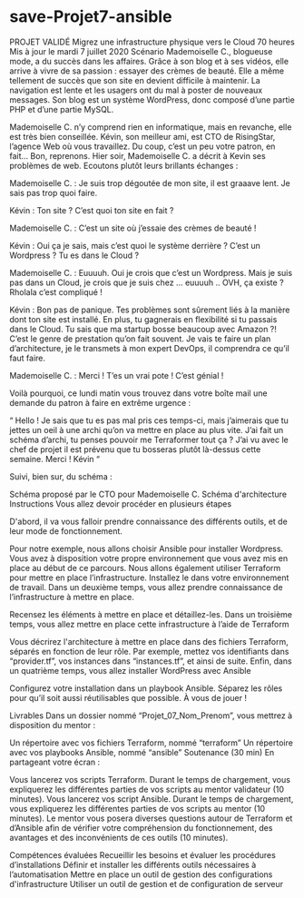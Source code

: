 # save-Projet7-ansible
PROJET VALIDÉ
Migrez une infrastructure physique vers le Cloud
70 heures
Mis à jour le mardi 7 juillet 2020
Scénario
Mademoiselle C., blogueuse mode, a du succès dans les affaires. Grâce à son blog et à ses vidéos, elle arrive à vivre de sa passion : essayer des crèmes de beauté. Elle a même tellement de succès que son site en devient difficile à maintenir. La navigation est lente et les usagers ont du mal à poster de nouveaux messages. Son blog est un système WordPress, donc composé d’une partie PHP et d’une partie MySQL.

Mademoiselle C. n’y comprend rien en informatique, mais en revanche, elle est très bien conseillée. Kévin, son meilleur ami, est CTO de RisingStar, l’agence Web où vous travaillez. Du coup, c’est un peu votre patron, en fait… Bon, reprenons. Hier soir, Mademoiselle C. a décrit à Kevin ses problèmes de web. Ecoutons plutôt leurs brillants échanges :

Mademoiselle C. : Je suis trop dégoutée de mon site, il est graaave lent. Je sais pas trop quoi faire.

Kévin : Ton site ? C’est quoi ton site en fait ?

Mademoiselle C. : C’est un site où j’essaie des crèmes de beauté !

Kévin : Oui ça je sais, mais c’est quoi le système derrière ? C’est un Wordpress ? Tu es dans le Cloud ?

Mademoiselle C. : Euuuuh. Oui je crois que c’est un Wordpress. Mais je suis pas dans un Cloud, je crois que je suis chez … euuuuh .. OVH, ça existe ? Rholala c’est compliqué !

Kévin : Bon pas de panique. Tes problèmes sont sûrement liés à la manière dont ton site est installé. En plus, tu gagnerais en flexibilité si tu passais dans le Cloud. Tu sais que ma startup bosse beaucoup avec Amazon ?! C’est le genre de prestation qu’on fait souvent. Je vais te faire un plan d’architecture, je le transmets à mon expert DevOps, il comprendra ce qu’il faut faire.

Mademoiselle C. : Merci ! T’es un vrai pote ! C’est génial !

 Voilà pourquoi, ce lundi matin vous trouvez dans votre boîte mail une demande du patron à faire en extrême urgence :

“ Hello ! Je sais que tu es pas mal pris ces temps-ci, mais j’aimerais que tu jettes un oeil à une archi qu’on va mettre en place au plus vite. J’ai fait un schéma d’archi, tu penses pouvoir me Terraformer tout ça ? J’ai vu avec le chef de projet il est prévenu que tu bosseras plutôt là-dessus cette semaine. Merci ! Kévin “

Suivi, bien sur, du schéma :

Schéma proposé par le CTO pour Mademoiselle C.
Schéma d'architecture 
Instructions
Vous allez devoir procéder en plusieurs étapes

D'abord, il va vous falloir prendre connaissance des différents outils, et de leur mode de fonctionnement.

Pour notre exemple, nous allons choisir Ansible pour installer Wordpress. Vous avez à disposition votre propre environnement que vous avez mis en place au début de ce parcours.
Nous allons également utiliser Terraform pour mettre en place l’infrastructure. Installez le dans votre environnement de travail.
Dans un deuxième temps, vous allez prendre connaissance de l’infrastructure à mettre en place.

Recensez les éléments à mettre en place et détaillez-les.
Dans un troisième temps, vous allez mettre en place cette infrastructure à l’aide de Terraform

Vous décrirez l'architecture à mettre en place dans des fichiers Terraform, séparés en fonction de leur rôle. Par exemple, mettez vos identifiants dans “provider.tf”, vos instances dans “instances.tf”, et ainsi de suite.
Enfin, dans un quatrième temps, vous allez installer WordPress avec Ansible

Configurez votre installation dans un playbook Ansible. Séparez les rôles pour qu’il soit aussi réutilisables que possible.
À vous de jouer !

Livrables
Dans un dossier nommé “Projet_07_Nom_Prenom”, vous mettrez à disposition du mentor :

Un répertoire avec vos fichiers Terraform, nommé “terraform”
Un répertoire avec vos playbooks Ansible, nommé “ansible”
Soutenance (30 min)
En partageant votre écran :

Vous lancerez vos scripts Terraform. Durant le temps de chargement, vous expliquerez les différentes parties de vos scripts au mentor validateur (10 minutes).
Vous lancerez vos script Ansible. Durant le temps de chargement, vous expliquerez les différentes parties de vos scripts au mentor (10 minutes).
Le mentor vous posera diverses questions autour de Terraform et d’Ansible afin de vérifier votre compréhension du fonctionnement, des avantages et des inconvénients de ces outils (10 minutes).
 

Compétences évaluées
Recueillir les besoins et évaluer les procédures d’installations
Définir et installer les différents outils nécessaires à l’automatisation
Mettre en place un outil de gestion des configurations d'infrastructure
Utiliser un outil de gestion et de configuration de serveur
